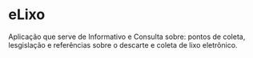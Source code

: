 # eLixo
Aplicação que serve de Informativo e Consulta sobre: pontos de coleta, lesgislação e referências sobre o descarte e coleta de lixo eletrônico. 
